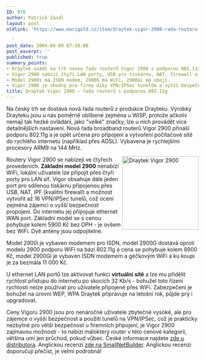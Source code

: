 ```yaml
---
ID: 978
author: Patrick Zandl
layout: post
oldlink: 'https://www.marigold.cz/item/draytek-vigor-2900-rada-routeru-s-podporou-802-11g

  '
post_date: 2004-04-09 07:38:00
post_excerpt: ''
published: true
summary_points:
- Draytek uvádí na trh novou řadu routerů Vigor 2900 s podporou 802.11g.
- Vigor 2900 nabízí čtyři LAN porty, USB pro tiskárnu, NAT, firewall a VPN tunely.
- Model 2900i má ISDN modem, 2900G má WiFi, 2900Gi má obojí.
- Vigor 2900 je vhodný pro firmy díky VPN/IPSec tunelům a vyšší bezpečnosti.
title: Draytek Vigor 2900 – řada routerů s podporou 802.11g
---
```


<p>
Na český trh se dostává nová řada routerů z produkce Drayteku. Výrobky Drayteku jsou u nás poměrně oblíbené zejména u WISP, protože ačkoliv nemají tak hezké ovládání, jako "velké" značky, lze u nich provádět více detailnějších nastavení. Nová řada broadband routerů Vigor 2900 přináší podporu 802.11g a je opět určena pro připojení a vytvoření počítačové sítě do rychlého internetu (například přes ADSL). Vybavena je rychlejšími procesory ARM9 na 144 MHz.</p>

<p>
<IMG height=192 alt="Draytek Vigor 2900" src="/wp-content/uploads/draytekvigor2900.jpg" width=200 align=right>Routery Vigor 2900 se nabízejí ve čtyřech provedeních. <STRONG>Základní model 2900</STRONG> nenabízí WiFi, lokální uživatele lze připojit přes&#160;čtyři porty pro LAN síť. Vigor obsahuje dále&#160;jeden port pro sdílenou tiskárnu připojenou přes USB, NAT, IPF (kvalitní firewall)&#160;a možnost vytvořit až 16 VPN/IPSec tunelů, což ocení zejména zájemci o vyšší bezpečnost propojení. Do internetu jej přípojuje ethernet WAN port. Základní model se s cenou pohybuje kolem 5900 Kč bez DPH - je ovšem bez WiFi. Dvě antény jsou odpojitelné.</p>

<p>
Model 2900i je vybaven modemem pro ISDN, model 2900G dostává oproti modelu 2900 podporu WiFi na bázi 802.11g a cena se pohybuje kolem 8900 Kč, model 2900Gi je vybaven ISDN modemem a géčkovým WiFi a ku koupi je za bezmála 11 000 Kč. </p>

<p>
U ethernet LAN portů lze aktivovat funkci <STRONG>virtuální sítě</STRONG> a lze mu přidělit rychlost přístupu do internetu po skocích 32 Kb/s - bohužel toto řízení rychlosti nelze používat pro uživatele připojené přes WiFi. Zabezpečení je bohužel na úrovni WEP, WPA Draytek připravuje na letošní rok, půjde prý i upgradovat. </p>

<p>
Ceny Vigoru 2900 jsou pro nenáročné uživatele zbytečně vysoké, ale pro zájemce o vyšší bezpečnost a použití tunelů na VPN/IPSec, což je prakticky nezbytné pro větší bezpečnost u firemních připojení, je Vigor 2900 zajímavou možností - to nabízí málokterý router v této cenové kategorii, většina umí jen průchod, pokud vůbec.&#160;České informace najdete <A href="http://www.draytek.cz/v2900g.html" target=_blank>zde u distributora</A>. Anglickou recenzi <A href="http://www.tomsnetworking.com/Reviews-143-ProdID-2900G.php" target=_blank>zde na SmallNetBuilder</A>. Anglickou recenzi doporučuji přečíst, je velmi podrobná!</p>